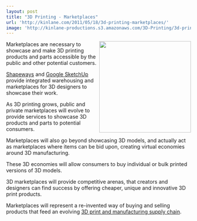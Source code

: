 ```yaml
---
layout: post
title: "3D Printing - Marketplaces"
url: 'http://kinlane.com/2011/05/18/3d-printing-marketplaces/'
image: 'http://kinlane-productions.s3.amazonaws.com/3D-Printing/3d-printing-marketplace.jpg'
---
```


<img class="c1" src="http://kinlane-productions.s3.amazonaws.com/3D-Printing/3d-printing-marketplace.jpg" alt="" width="250" align="right" />Marketplaces are necessary to showcase and make 3D printing products and parts accessible by the public and other potential customers.

[Shapeways][1] and [Google SketchUp][2] provide integrated warehousing and marketplaces for 3D designers to showcase their work.

As 3D printing grows, public and private marketplaces will evolve to provide services to showcase 3D products and parts to potential consumers.

Marketplaces will also go beyond showcasing 3D models, and actually act as marketplaces where items can be bid upon, creating virtual economies around 3D manufacturing.

These 3D economies will allow consumers to buy individual or bulk printed versions of 3D models.

3D marketplaces will provide competitive arenas, that creators and designers can find success by offering cheaper, unique and innovative 3D print products.

Marketplaces will represent a re-invented way of buying and selling products that feed an evolving [3D print and manufacturing supply chain][3].

   [1]: http://www.shapeways.com/ (Shapeways)
   [2]: http://sketchup.google.com/ (Google SketchUp)
   [3]: http://www.kinlane.com/2011/05/3d-printing-and-manufacturing-supply-chain/ (3D print and manufacturing supply chain)
